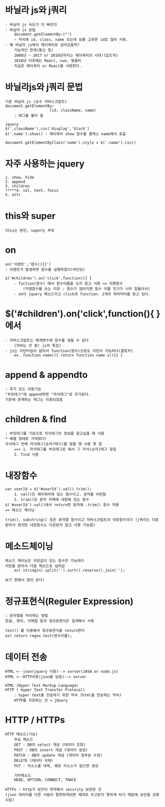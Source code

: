 # 바닐라 js와 j쿼리
	- 바닐라 js 속도가 더 빠르다
	- 바닐라 js 문법
		document.getElementBy~("")
    	~ 자리에 id, class, name 오는데 보통 고유한 id로 많이 사용.
	- 왜 바닐라.js에서 제이쿼리로 넘어갔을까?
		기능적인 한계(통신 등)
		2008년 ~ 2017 or 2018년까지는 제이쿼리의 시대!(압도적)
		2018년 이후에는 React, vue, 앵귤러
		지금은 제이쿼리 or React를 사용한다.

# 바닐라js와 j쿼리 문법
    기존 바닐라.js (순수 자바스크립트)
    document.getElementBy~
                        (id, className, name)
        : 태그를 불러 옴

    Jquery
    $('.className').css('display','block')
    $('.name').show() : 제이쿼리 show 함수를 클래스 name에서 호출

    document.getElementByClass('name').style = $('.name').css()

# 자주 사용하는 jquery
    1. show, hide
    2. append
    3. children
    *****4. val, text, focus
    5. attr

# this와 super
    this는 본인, super는 부모

# on
    on('이벤트','함수(){}')
    : 이벤트가 발생하면 함수를 실행하겠다(바인딩)

    $('#children').on('click',function(){ }
        - fuction(함수) 에서 함수이름을 쓰지 않고 사용 <= 익명함수
            (익명함수를 쓰는 이유 : 함수가 많아지면 함수 이름 짓기가 너무 힘들어서)
        - on이 jquery 메소드이고 click과 function. 2개의 파라미터를 받고 있다.
        
# $('#children').on('click',function(){ } 에서
    - 자바스크립트는 매개변수에 함수를 넣을 수 있다 
        (자바는 안 됨! js의 특징)
    - js는 리턴타입이 없어서 function(함수)으로도 리턴이 가능하다(클로저) 
        ex. function name(){ return function name x(){} }

# append & appendto
    : 추가 또는 이동기능
    "부모태그"에 append하면 "자식태그"로 추가된다.
    기존에 존재하는 태그는 이동되었음

# children & find
    : 부모태그를 기준으로 자식태그의 정보를 알고싶을 때 사용
    * 배열 형태로 가져왔다!
    자식태그 안에 자식태그(손자?태그)를 찾을 땐 사용 못 함 
        ==> 1. 자식태그를 부모태그로 해서 그 자식(손자)태그 찾음
        2. find 사용

# 내장함수
    var userId = $('#userId').val().trim();
        1. val()은 제이쿼리에 있는 함수이고, 문자를 리턴함
        2. trim()은 문자 자체에 내장돼 있는 함수
    $('#userId').val()에서 return한 문자에 .trim() 함수 적용
    => 메소드 체이닝

    trim(), substring() 등은 문자열 함수이고 자바스크립트의 내장함수이다 (j쿼리는 다운받아서 썼지만 내장함수는 다운받지 않고 사용 가능함)

# 메소드체이닝
    메소드 체이닝은 리턴값이 있는 함수만 가능하다
    리턴을 받아서 다음 메소드로 넘어감
        ex) string(n).split('').sort().reverse().join('');
        
    보기 편해서 많이 쓴다!

# 정규표현식(Reguler Expression)
    : 문자열을 처리하는 방법
    한글, 영어, 이메일 등의 정규표현식은 검색해서 사용

    test() 를 이용해서 정규표현식을 return한다
    ex) return regex.test(변수이름);

# 데이터 전송
    HTML <--json(jquery 이용)--> server(JAVA or node.js)
    HTML <--HTTP이용(json을 담음)--> server

    HTML (Hyper Text Markup Language)
    HTTP ( Hyper Text Transfer Protocol)
        : hyper text를 전송하기 위한 약속 (html을 전송하는 약속)
        HTTP를 지휘하는 것 = jQuery

# HTTP / HTTPs
    HTTP 메소드(기능)
        주요 메소드
        GET : DB의 select 개념 (데이터 조회)
        POST : DB의 insert 개념 (데이터 생성)
        PATCH : DB의 update 개념 (데이터 일부분 수정)
        DELETE (데이터 삭제)
        PUT : 리소스를 대체, 해당 리소스가 없으면 생성
        
        기타메소드
        HEAD, OPTION, CONNECT, TRACE

    HTTPs : http가 보안이 취약해서 security 보완한 것
    (json 데이터를 다른 사람이 탈취하게되면 제대로 주고받지 못하게 되기 때문에 보안을 강화시킴)